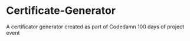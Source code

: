 # Certificate-Generator
 A certificator generator created as part of Codedamn 100 days of project event
